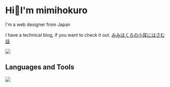 # Hi👋I'm mimihokuro

I'm a web designer from Japan

I have a technical blog, if you want to check it out.
[みみほくろの小耳にはさむ話](https://mimihokuro.com/)

![](https://github-readme-stats.vercel.app/api/top-langs?username=mimihokuro&show_icons=true&locale=en&layout=compact)

## Languages and Tools

![](https://skillicons.dev/icons?i=html,css,scss,js,react,php,docker,vscode,ps,figma)
